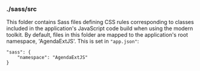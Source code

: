 ### ./sass/src

This folder contains Sass files defining CSS rules corresponding to classes
included in the application's JavaScript code build when using the modern toolkit.
By default, files in this folder are mapped to the application's root namespace, 'AgendaExtJS'.
This is set in `"app.json"`:

    "sass": {
        "namespace": "AgendaExtJS"
    }
